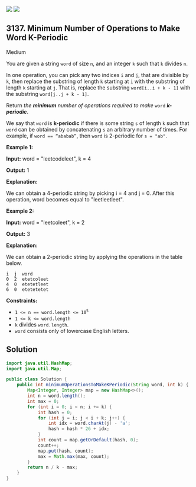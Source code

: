 [![](https://img.shields.io/github/stars/javadev/LeetCode-in-Java?label=Stars&style=flat-square)](https://github.com/javadev/LeetCode-in-Java)
[![](https://img.shields.io/github/forks/javadev/LeetCode-in-Java?label=Fork%20me%20on%20GitHub%20&style=flat-square)](https://github.com/javadev/LeetCode-in-Java/fork)

## 3137\. Minimum Number of Operations to Make Word K-Periodic

Medium

You are given a string `word` of size `n`, and an integer `k` such that `k` divides `n`.

In one operation, you can pick any two indices `i` and `j`, that are divisible by `k`, then replace the substring of length `k` starting at `i` with the substring of length `k` starting at `j`. That is, replace the substring `word[i..i + k - 1]` with the substring `word[j..j + k - 1]`.

Return _the **minimum** number of operations required to make_ `word` _**k-periodic**_.

We say that `word` is **k-periodic** if there is some string `s` of length `k` such that `word` can be obtained by concatenating `s` an arbitrary number of times. For example, if `word == “ababab”`, then `word` is 2-periodic for `s = "ab"`.

**Example 1:**

**Input:** word = "leetcodeleet", k = 4

**Output:** 1

**Explanation:**

We can obtain a 4-periodic string by picking i = 4 and j = 0. After this operation, word becomes equal to "leetleetleet".

**Example 2:**

**Input:** word = "leetcoleet", k = 2

**Output:** 3

**Explanation:**

We can obtain a 2-periodic string by applying the operations in the table below.

    i  j  word
    0  2  etetcoleet
    4  0  etetetleet
    6  0  etetetetet

**Constraints:**

*   <code>1 <= n == word.length <= 10<sup>5</sup></code>
*   `1 <= k <= word.length`
*   `k` divides `word.length`.
*   `word` consists only of lowercase English letters.

## Solution

```java
import java.util.HashMap;
import java.util.Map;

public class Solution {
    public int minimumOperationsToMakeKPeriodic(String word, int k) {
        Map<Integer, Integer> map = new HashMap<>();
        int n = word.length();
        int max = 0;
        for (int i = 0; i < n; i += k) {
            int hash = 0;
            for (int j = i; j < i + k; j++) {
                int idx = word.charAt(j) - 'a';
                hash = hash * 26 + idx;
            }
            int count = map.getOrDefault(hash, 0);
            count++;
            map.put(hash, count);
            max = Math.max(max, count);
        }
        return n / k - max;
    }
}
```